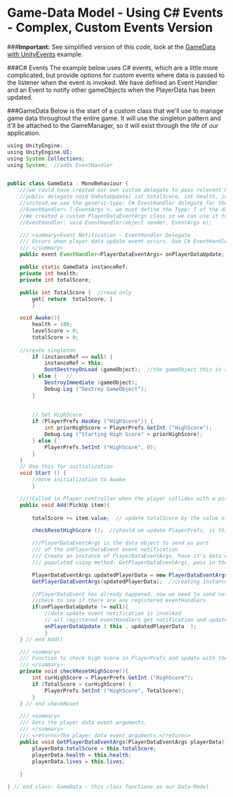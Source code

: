 # Game-Data Model - Using C# Events - Complex, Custom Events Version

###**Important:**  See simplified version of this code, look at the [GameData with UnityEvents](/project-3/gamedata-with-unityevent.md) example.  


###C# Events
The example below uses C# events, which are a little more complicated, but provide options for custom events where data is passed to the listener when the event is invoked.  We have defined an Event Handler and an Event to notify other gameObjects when the PlayerData has been updated.


###GameData 
Below is the start of a custom class that we'll use to manage game data throughout the entire game.  It will use the singleton pattern and it'll be attached to the GameManager, so it will exist through the life of our application.

```java
using UnityEngine;
using UnityEngine.UI;
using System.Collections;
using System;  //adds EventHandler


public class GameData : MonoBehaviour {
	///we could have created our own custom delegate to pass relevent PlayerGameData
	//public delegate void OnDataUpdate( int totalScore, int health, int lives);
	//instead,we use the generic-type: C# EventHandler delegate for the event definition
	//EventHandler< T:EventArgs >, we must define the Type: T of the data that is sent with the event notification
	//We created a custom PlayerDataEventArgs class so we can use it to pass our data for this event
	//EventHandler: void EventHandler(object sender, EventArgs e);

	/// <summary>Event Notification - EventHandler Delegate
	/// Occurs when player data update event occurs. Use C# EventHandler Delegate, must include: using System;
	/// </summary>
	public event EventHandler<PlayerDataEventArgs> onPlayerDataUpdate;  //Event notification

	public static GameData instanceRef;
	private int health;
	private int totalScore;

	public int TotalScore {  //read only
		get{ return  totalScore; }
		}

	void Awake(){  
		health = 100;
		levelScore = 0;
		totalScore = 0;
		
	//create singleton
		if (instanceRef == null) {
			instanceRef = this;
		    DontDestroyOnLoad (gameObject);  //the gameObject this is attached to 
		} else {   //
			DestroyImmediate (gameObject);   
			Debug.Log ("Destroy GameObject");
		}
		
		
		// Set HighScore
		if (PlayerPrefs.HasKey ("HighScore")) {
			int priorHighScore = PlayerPrefs.GetInt ("HighScore");
			Debug.Log ("Starting High Score" + priorHighScore);
		} else {
			PlayerPrefs.SetInt ("HighScore", 0);
		}
	}
	// Use this for initialization
	void Start () {
		//move initialization to Awake
		}

	////Called in Player controller when the player collides with a pickup	
	public void Add(PickUp item){
		
		totalScore += item.value;  // update totalScore by the value of this current item

		checkResetHighScore ();  //should we update PlayerPrefs, is this the alltime high score?

		///PlayerDataEventArgs is the data object to send as part
		/// of the onPlayerDataEvent event notification
		/// Create an instance of PlayerDataEventArgs, have it's data elements
		/// populated using method: GetPlayerDataEventArgs, pass in the object reference.

		PlayerDataEventArgs updatedPlayerData = new PlayerDataEventArgs();
		GetPlayerDataEventArgs(updatedPlayerData);  //creating instance

		//PlayerDataEvent has already happened, now we need to send notification
		//check to see if there are any registered eventHandlers
		if(onPlayerDataUpdate != null){
			//data update event notification is involked
			// all registered eventHandlers get notification and updatedPlayerData
			onPlayerDataUpdate ( this , updatedPlayerData  ); 	
			}
	} // end Add()

	/// <summary>
	/// Function to check high score in PlayerPrefs and update with the current high score if necessary
	/// </summary>
	private void checkResetHighScore(){
		int curHighScore = PlayerPrefs.GetInt ("HighScore");
		if (TotalScore > curHighScore) {
			PlayerPrefs.SetInt ("HighScore", TotalScore);
		}
	} // end checkReset

	/// <summary>
	/// Gets the player data event arguments.
	/// </summary>
	/// <returns>The player data event arguments.</returns>
	public void GetPlayerDataEventArgs(PlayerDataEventArgs playerData){
		playerData.totalScore = this.totalScore;
		playerData.health = this.health;
		playerData.lives = this.lives;
	
	}

} // end class: GameData - this class functions as our Data-Model
```
